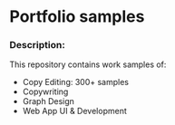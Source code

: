 # Portfolio samples

### Description:
This repository contains work samples of:
- Copy Editing: 300+ samples
- Copywriting
- Graph Design
- Web App UI & Development
